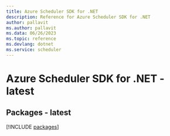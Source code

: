 ```yaml
---
title: Azure Scheduler SDK for .NET
description: Reference for Azure Scheduler SDK for .NET
author: pallavit
ms.author: pallavit
ms.data: 06/26/2023
ms.topic: reference
ms.devlang: dotnet
ms.service: scheduler
---
```

# Azure Scheduler SDK for .NET - latest
## Packages - latest
[!INCLUDE [packages](scheduler-index.md)]
